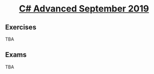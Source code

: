 # <a href="https://softuni.bg/trainings/2444/csharp-advanced-september-2019"><p align="center"> C# Advanced September 2019<p></a>

## Exercises
TBA
## Exams
TBA
